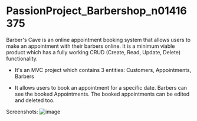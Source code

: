 # PassionProject_Barbershop_n01416375
Barber's Cave is an online appointment booking system that allows users to make an appointment with their barbers online. It is a minimum viable product which has a fully working CRUD (Create, Read, Update, Delete) functionality.

- It's an MVC project which contains 3 entities: Customers, Appointments, Barbers

- It allows users to book an appointment for a specific date. Barbers can see the booked Appointments. The booked appointments can be edited and deleted too. 

Screenshots:
![image](https://user-images.githubusercontent.com/46188042/111691196-7343c500-8804-11eb-9b56-2d7f08f6d0bf.png)
